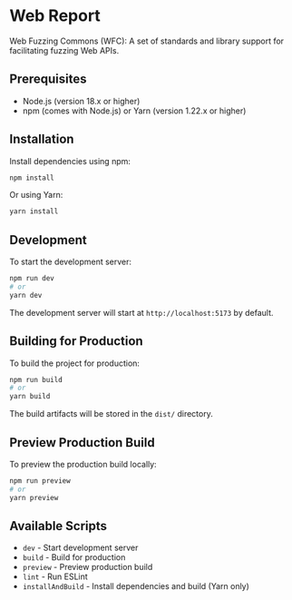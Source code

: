 # Web Report

Web Fuzzing Commons (WFC): A set of standards and library support for facilitating fuzzing Web APIs.


## Prerequisites

- Node.js (version 18.x or higher)
- npm (comes with Node.js) or Yarn (version 1.22.x or higher)

## Installation

Install dependencies using npm:
```bash
npm install
```

Or using Yarn:
```bash
yarn install
```

## Development

To start the development server:

```bash
npm run dev
# or
yarn dev
```

The development server will start at `http://localhost:5173` by default.

## Building for Production

To build the project for production:

```bash
npm run build
# or
yarn build
```

The build artifacts will be stored in the `dist/` directory.

## Preview Production Build

To preview the production build locally:

```bash
npm run preview
# or
yarn preview
```

## Available Scripts

- `dev` - Start development server
- `build` - Build for production
- `preview` - Preview production build
- `lint` - Run ESLint
- `installAndBuild` - Install dependencies and build (Yarn only)

